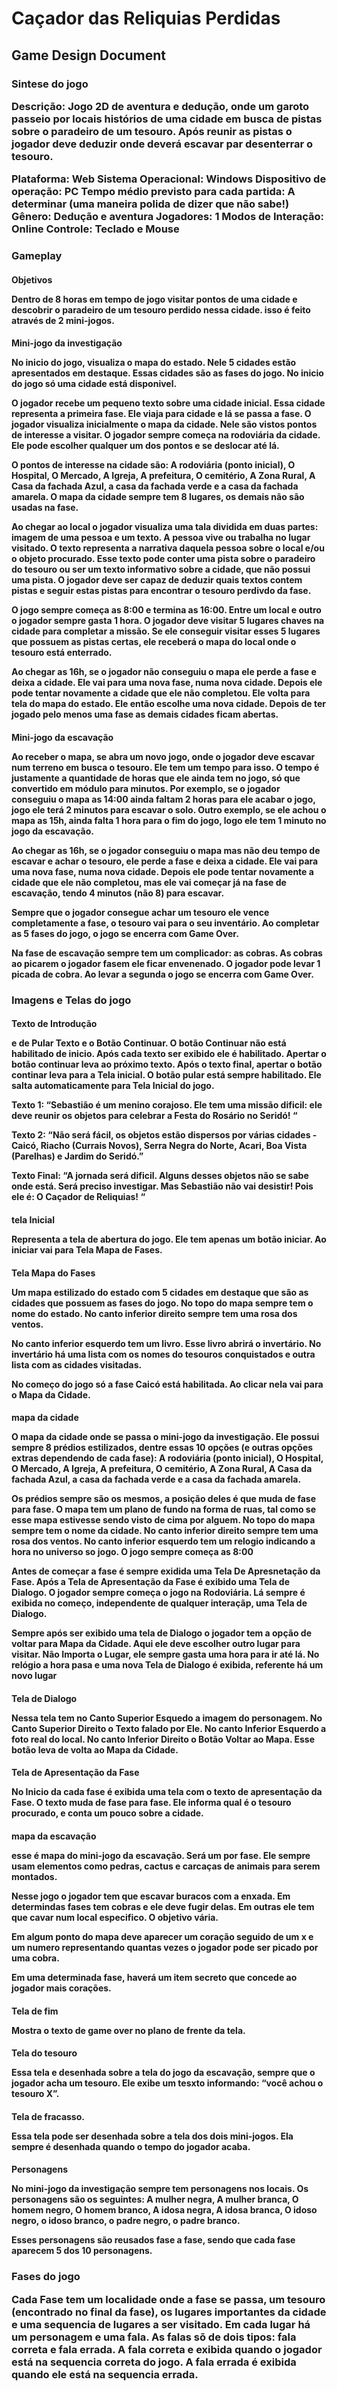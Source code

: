 <h1>
Caçador das Reliquias Perdidas
</h1>
<h2> 
Game Design Document
</h2>

<h3> Sintese do jogo

Descrição: Jogo 2D de aventura e dedução, onde um garoto passeio por locais histórios de uma cidade em busca de pistas sobre o paradeiro de um tesouro. Após reunir as pistas o jogador deve deduzir onde deverá escavar par desenterrar o tesouro. 

Plataforma: Web
Sistema Operacional: Windows
Dispositivo de operação: PC
Tempo médio previsto para cada partida: A determinar (uma maneira polida de dizer que não sabe!)
Gênero: Dedução e aventura
Jogadores: 1
Modos de Interação: Online
Controle: Teclado e Mouse

<h3> Gameplay

<h4> Objetivos

Dentro de 8 horas em tempo de jogo visitar pontos de uma cidade e descobrir o paradeiro de um tesouro perdido nessa cidade. isso é feito através de 2 mini-jogos.

<h4> Mini-jogo da investigação

No inicio do jogo, visualiza o mapa do estado. Nele 5 cidades estão apresentados em destaque. Essas cidades são as fases do jogo. No inicio do jogo só uma cidade está disponivel. 

O jogador recebe um pequeno texto sobre uma cidade inicial. Essa cidade representa a primeira fase. Ele viaja para cidade e lá se passa a fase. O jogador visualiza inicialmente o mapa da cidade. Nele são vistos pontos de interesse a visitar. O jogador sempre começa na rodoviária da cidade. Ele pode escolher qualquer um dos pontos e se deslocar até lá. 

O pontos de interesse na cidade são: A rodoviária (ponto inicial), O Hospital, O Mercado, A Igreja, A prefeitura, O cemitério, A Zona Rural, A Casa da fachada Azul, a casa da fachada verde e  a casa da fachada amarela. O mapa da cidade sempre tem 8 lugares, os demais não são usadas na fase. 

Ao chegar ao local o jogador visualiza uma tala dividida em duas partes: imagem de uma pessoa e um texto. A pessoa vive ou trabalha no lugar visitado. O texto representa a narrativa daquela pessoa sobre o local e/ou o objeto procurado. Esse texto pode conter uma pista sobre o paradeiro do tesouro ou ser um texto informativo sobre a cidade, que não possui uma pista. O jogador deve ser capaz de deduzir quais textos contem pistas e seguir estas pistas para encontrar o tesouro perdivdo da fase.

O jogo sempre começa as 8:00 e termina as 16:00. Entre um local e outro o jogador sempre gasta 1 hora. O jogador deve visitar 5 lugares chaves na cidade para completar a missão. Se ele conseguir visitar esses 5 lugares que possuem as pistas certas, ele receberá o mapa do local onde o tesouro está enterrado. 

Ao chegar as 16h, se o jogador não conseguiu o mapa ele perde a fase e deixa a cidade. Ele vai para uma nova fase, numa nova cidade. Depois ele pode tentar novamente a cidade que ele não completou. Ele volta para tela do mapa do estado. Ele então escolhe uma nova cidade. Depois de ter jogado pelo menos uma fase as demais cidades ficam abertas.

<h4> Mini-jogo da escavação

Ao receber o mapa, se abra um novo jogo, onde o jogador deve escavar num terreno em busca o tesouro. Ele tem um tempo para isso. O tempo é justamente a quantidade de horas que ele ainda tem no jogo, só que convertido em módulo para minutos. Por exemplo, se o jogador conseguiu o mapa as 14:00 ainda faltam 2 horas para ele acabar o jogo, jogo ele terá 2 minutos para escavar o solo. Outro exemplo, se ele achou o mapa as 15h, ainda falta 1 hora para o fim do jogo, logo ele tem 1 minuto no jogo da escavação.

Ao chegar as 16h, se o jogador conseguiu o mapa mas não deu tempo de escavar e achar o tesouro, ele perde a fase e deixa a cidade. Ele vai para uma nova fase, numa nova cidade. Depois ele pode tentar novamente a cidade que ele não completou, mas ele vai começar já na fase de escavação, tendo 4 minutos (não 8) para escavar.

Sempre que o jogador consegue achar um tesouro ele vence completamente a fase, o tesouro vai para o seu inventário. Ao completar as 5 fases do jogo, o jogo se encerra com Game Over.

Na fase de escavação sempre tem um complicador: as cobras. As cobras ao picarem o jogador fasem ele ficar envenenado. O jogador pode levar 1 picada de cobra. Ao levar a segunda o jogo se encerra com Game Over.


<h3>Imagens e Telas do jogo

<h4> Texto de Introdução

e de Pular Texto e o Botão Continuar. O botão Continuar não está habilitado de inicio. Após cada texto ser exibido ele é habilitado. Apertar o botão continuar leva ao próximo texto. Após o texto final, apertar o botão continar leva para a Tela inicial. O botão pular está sempre habilitado. Ele salta automaticamente para Tela Inicial do jogo.

Texto 1:
“Sebastião é um menino corajoso. Ele tem uma missão dificil: ele deve reunir os objetos para celebrar a Festa do Rosário no Seridó! “

Texto 2:
“Não será fácil, os objetos estão dispersos por várias cidades - Caicó, Riacho (Currais Novos), Serra Negra do Norte, Acari, Boa Vista (Parelhas) e Jardim do Seridó.”

Texto Final: 
“A jornada será dificil. Alguns desses objetos não se sabe onde está.  Será preciso investigar. Mas Sebastião não vai desistir! Pois ele é: O Caçador de Reliquias! “


<h4> tela Inicial

Representa a tela de abertura do jogo. Ele tem apenas um botão iniciar. Ao iniciar vai para Tela Mapa de Fases.




<h4> Tela Mapa do Fases

Um mapa estilizado do estado com 5 cidades em destaque que são as cidades que possuem as fases do jogo. No topo do mapa sempre tem o nome do estado. No canto inferior direito sempre tem uma rosa dos ventos.

No canto inferior esquerdo tem um livro. Esse livro abrirá o invertário. No invertário há uma lista com os nomes do tesouros conquistados e outra lista com as cidades visitadas.

No começo do jogo só a fase Caicó está habilitada. Ao clicar nela vai para o Mapa da Cidade.

<h4> mapa da cidade

O mapa da cidade onde se passa o mini-jogo da investigação. Ele possui sempre 8 prédios estilizados, dentre essas 10 opções (e outras opções extras dependendo de cada fase): A rodoviária (ponto inicial), O Hospital, O Mercado, A Igreja, A prefeitura, O cemitério, A Zona Rural, A Casa da fachada Azul, a casa da fachada verde e  a casa da fachada amarela.

Os prédios sempre são os mesmos, a posição deles é que muda de fase para fase. O mapa tem um plano de fundo na forma de ruas, tal como se esse mapa estivesse sendo visto de cima por alguem. No topo do mapa sempre tem o nome da cidade. No canto inferior direito sempre tem uma rosa dos ventos. No canto inferior esquerdo tem um relogio indicando a hora no universo so jogo. O jogo sempre começa as 8:00

Antes de começar a fase é sempre exidida uma Tela De Apresnetação da Fase. Após a Tela de Apresentação da Fase é exibido uma Tela de Dialogo. O jogador sempre começa o jogo na Rodoviária. Lá sempre é exibida no começo, independente de qualquer interaçãp, uma Tela de Dialogo.

Sempre após ser exibido uma tela de Dialogo o jogador tem a opção de voltar para Mapa da Cidade. Aqui ele deve escolher outro lugar para visitar. Não Importa o Lugar, ele sempre gasta uma hora para ir até lá. No relógio a hora pasa e uma nova Tela de Dialogo é exibida, referente há um novo lugar



<h4> Tela de Dialogo

Nessa tela tem no Canto Superior Esquedo a imagem do personagem. No Canto Superior Direito o Texto falado por Ele. No canto Inferior Esquerdo a foto real do local. No canto Inferior Direito o Botão Voltar ao Mapa. Esse botão leva de volta ao Mapa da Cidade.

<h4> Tela de Apresentação da Fase

No Inicio da cada fase é exibida uma tela com o texto de apresentação da Fase. O texto muda de fase para fase. Ele informa qual é o tesouro procurado, e conta um pouco sobre a cidade.


<h4> mapa da escavação

esse é mapa do mini-jogo da escavação. Será um por fase. Ele sempre usam elementos como pedras, cactus e carcaças de animais para serem montados.

Nesse jogo o jogador tem que escavar buracos com a enxada. Em determindas fases tem cobras e ele deve fugir delas. Em outras ele tem que cavar num local especifico. O objetivo vária.

Em algum ponto do mapa deve aparecer um coração seguido de um x e um numero representando quantas vezes o jogador pode ser picado por uma cobra.

Em uma determinada fase, haverá um item secreto que concede ao jogador mais corações.

<h4> Tela de fim

Mostra o texto de game over no plano de frente da tela.

<h4> Tela do tesouro

Essa tela e desenhada sobre a tela do jogo da escavação, sempre que o jogador acha um tesouro. Ele exibe um tesxto informando: “você achou o tesouro X”.

<h4> Tela de fracasso.

Essa tela pode ser desenhada sobre a tela dos dois mini-jogos. Ela sempre é desenhada quando o tempo do jogador acaba.

<h4> Personagens

No mini-jogo da investigação sempre tem personagens nos locais. Os personagens são os seguintes: A mulher negra, A mulher branca, O homem negro, O homem branco, A idosa negra, A idosa branca, O idoso negro, o idoso branco, o padre negro, o padre branco.

Esses personagens são reusados fase a fase, sendo que cada fase aparecem 5 dos 10 personagens. 

<h3> Fases do jogo

Cada Fase tem um localidade onde a fase se passa, um tesouro (encontrado no final da fase), os lugares importantes da cidade e uma sequencia de lugares a ser visitado. Em cada lugar há um personagem e uma fala. As falas sõ de dois tipos: fala correta e fala errada. A fala correta e exibida quando o jogador está na sequencia correta do jogo. A fala errada é exibida quando ele está na sequencia errada.
